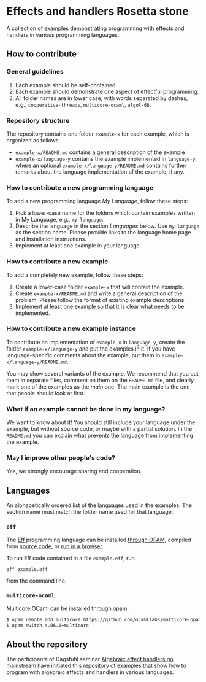 # Effects and handlers Rosetta stone

A collection of examples demonstrating programming with effects and handlers in
various programming languages.

## How to contribute

### General guidelines

1. Each example should be self-contained.
2. Each example should demonstrate one aspect of effectful programming.
3. All folder names are in lower case, with words separated by dashes, e.g.,
   `cooperative-threads`, `multicore-ocaml`, `algol-68`.

### Repository structure

The repository contains one folder `example-x` for each example, which is
organized as follows:

* `example-x/README.md` contains a general description of the example
* `example-x/language-y` contains the example implemented in `language-y`, where
   an optional `example-x/language-y/README.md` contains further remarks about
   the language implementation of the example, if any.

### How to contribute a new programming language

To add a new programming language *My Language*, follow these steps:

1. Pick a lower-case name for the folders which contain examples written in My
   Language, e.g., `my-language`.
2. Describe the language in the section *Languages* below. Use `my-language` as
   the section name. Please provide links to the language home page and
   installation instructions.
3. Implement at least one example in your language.

### How to contribute a new example

To add a completely new example, follow these steps:

1. Create a lower-case folder `example-x` that will contain the example.
2. Create `example-x/README.md` and write a general description of the problem.
   Please follow the format of existing example descriptions.
3. Implement at least one example so that it is clear what needs to be
   implemented.

### How to contribute a new example instance

To contribute an implementation of `example-x` in `language-y`, create the
folder `example-x/language-y` and put the examples in it. If you have
language-specific comments about the example, put them in
`example-x/language-y/README.md`.

You may show several variants of the example. We recommend that you put them in
separate files, comment on them on the `README.md` file, and clearly mark one of
the examples as the *main* one. The main example is the one that people should
look at first.

### What if an example cannot be done in my language?

We want to know about it! You should still include your language under the
example, but without source code, or maybe with a partial solution. In the
`README.md` you can explain what prevents the language from implementing the
example.

### May I improve other people's code?

Yes, we strongly encourage sharing and cooperation.

## Languages

An alphabetically ordered list of the languages used in the examples. The
section name must match the folder name used for that language.

### `eff`

The [Eff](http://www.eff-lang.org/) programming language can be installed
[through OPAM](https://github.com/matijapretnar/eff/#installing-with-opam),
compiled from [source code](https://github.com/matijapretnar/eff/), or [run in a
browser](http://www.eff-lang.org/try/).

To run Eff code contained in a file `example.eff`, run

    eff example.eff

from the command line.

### `multicore-ocaml`

[Multicore OCaml](https://github.com/ocamllabs/ocaml-multicore) can be installed through opam:

```bash
$ opam remote add multicore https://github.com/ocamllabs/multicore-opam.git
$ opam switch 4.06.1+multicore
```

## About the repository

The participants of Dagstuhl seminar [Algebraic effect handlers go
mainstream](https://www.dagstuhl.de/en/program/calendar/semhp/?semnr=18172) have
initiated this repository of examples that show how to program with algebraic
effects and handlers in various languages.
